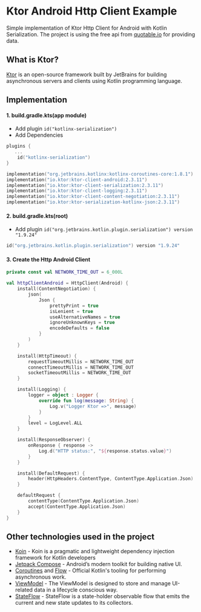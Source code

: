 # Ktor Android Http Client Example
Simple implementation of Ktor Http Client for Android with Kotlin Serialization. The project is using the free api from [quotable.io](https://github.com/lukePeavey/quotable) for providing data.

## What is Ktor?
[Ktor](https://ktor.io/docs/welcome.html) is an open-source framework built by JetBrains for building asynchronous servers and clients using Kotlin programming language.

## Implementation
#### 1. build.gradle.kts(app module)
- Add plugin `id("kotlinx-serialization")`
- Add Dependencies
```kotlin
plugins {
   ...
    id("kotlinx-serialization")
}

implementation("org.jetbrains.kotlinx:kotlinx-coroutines-core:1.8.1")
implementation("io.ktor:ktor-client-android:2.3.11")
implementation("io.ktor:ktor-client-serialization:2.3.11")
implementation("io.ktor:ktor-client-logging:2.3.11")
implementation("io.ktor:ktor-client-content-negotiation:2.3.11")
implementation("io.ktor:ktor-serialization-kotlinx-json:2.3.11")
```

#### 2. build.gradle.kts(root)
- Add plugin `id("org.jetbrains.kotlin.plugin.serialization") version "1.9.24"`
```kotlin
id("org.jetbrains.kotlin.plugin.serialization") version "1.9.24"
```

#### 3. Create the Http Android Client
```kotlin
private const val NETWORK_TIME_OUT = 6_000L

val httpClientAndroid = HttpClient(Android) {
    install(ContentNegotiation) {
        json(
            Json {
                prettyPrint = true
                isLenient = true
                useAlternativeNames = true
                ignoreUnknownKeys = true
                encodeDefaults = false
            }
        )
    }

    install(HttpTimeout) {
        requestTimeoutMillis = NETWORK_TIME_OUT
        connectTimeoutMillis = NETWORK_TIME_OUT
        socketTimeoutMillis = NETWORK_TIME_OUT
    }

    install(Logging) {
        logger = object : Logger {
            override fun log(message: String) {
                Log.v("Logger Ktor =>", message)
            }
        }
        level = LogLevel.ALL
    }

    install(ResponseObserver) {
        onResponse { response ->
            Log.d("HTTP status:", "${response.status.value}")
        }
    }

    install(DefaultRequest) {
        header(HttpHeaders.ContentType, ContentType.Application.Json)
    }

    defaultRequest {
        contentType(ContentType.Application.Json)
        accept(ContentType.Application.Json)
    }
}

```

## Other technologies used in the project
- [Koin](https://insert-koin.io/docs/reference/introduction/#:~:text=Koin%20is%20a%20pragmatic%20and,container%20and%20a%20pragmatic%20API) - Koin is a pragmatic and lightweight dependency injection framework for Kotlin developers
- [Jetpack Compose](https://developer.android.com/jetpack/compose) - Android’s modern toolkit for building native UI.
- [Coroutines](https://kotlinlang.org/docs/reference/coroutines-overview.html) and [Flow](https://kotlinlang.org/docs/reference/coroutines/flow.html#asynchronous-flow) - Official Kotlin's tooling for performing asynchronous work.
- [ViewModel](https://developer.android.com/topic/libraries/architecture/viewmodel) - The ViewModel is designed to store and manage UI-related data in a lifecycle conscious way.
- [StateFlow](https://developer.android.com/kotlin/flow/stateflow-and-sharedflow#stateflow) - StateFlow is a state-holder observable flow that emits the current and new state updates to its collectors.

